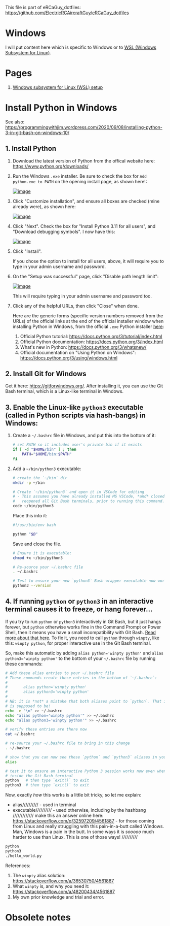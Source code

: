 This file is part of eRCaGuy_dotfiles: https://github.com/ElectricRCAircraftGuy/eRCaGuy_dotfiles


# Windows

I will put content here which is specific to Windows or to [WSL (Windows Subsystem for Linux)](https://en.wikipedia.org/wiki/Windows_Subsystem_for_Linux).


# Pages

1. [Windows subsystem for Linux (WSL) setup](wsl_setup.md)


# Install Python in Windows

See also: https://programmingwithjim.wordpress.com/2020/09/08/installing-python-3-in-git-bash-on-windows-10/


## 1. Install Python

1. Download the latest version of Python from the offical website here: https://www.python.org/downloads/
1. Run the Windows `.exe` installer. Be sure to check the box for `Add python.exe to PATH` on the opening install page, as shown here!:

    [![image](https://github.com/ElectricRCAircraftGuy/eRCaGuy_dotfiles/assets/6842199/822d66c9-4936-4c52-a1c1-6d1ccd45712d)](https://github.com/ElectricRCAircraftGuy/eRCaGuy_dotfiles/assets/6842199/822d66c9-4936-4c52-a1c1-6d1ccd45712d)

1. Click "Customize installation", and ensure all boxes are checked (mine already were), as shown here:

    [![image](https://github.com/ElectricRCAircraftGuy/eRCaGuy_dotfiles/assets/6842199/7fa8f87b-2242-4547-a7dc-a30779ec2e73)](https://github.com/ElectricRCAircraftGuy/eRCaGuy_dotfiles/assets/6842199/7fa8f87b-2242-4547-a7dc-a30779ec2e73)

1. Click "Next". Check the box for "Install Python 3.11 for all users", and "Download debugging symbols". I now have this:

    [![image](https://github.com/ElectricRCAircraftGuy/eRCaGuy_dotfiles/assets/6842199/286b35ac-31c0-4ad2-aa8d-e7d155ce92fa)](https://github.com/ElectricRCAircraftGuy/eRCaGuy_dotfiles/assets/6842199/286b35ac-31c0-4ad2-aa8d-e7d155ce92fa)

1. Click "Install". 

    If you chose the option to install for all users, above, it will require you to type in your admin username and password. 

1. On the "Setup was successful" page, click "Disable path length limit":

    [![image](https://github.com/ElectricRCAircraftGuy/eRCaGuy_dotfiles/assets/6842199/2a3eeae6-45b1-4891-a22f-ca6efdb50ae3)](https://github.com/ElectricRCAircraftGuy/eRCaGuy_dotfiles/assets/6842199/2a3eeae6-45b1-4891-a22f-ca6efdb50ae3)

    This will require typing in your admin username and password too.

1. Click any of the helpful URLs, then click "Close" when done.

    Here are the generic forms (specific version numbers removed from the URLs) of the official links at the end of the official installer window when installing Python in Windows, from the official `.exe` Python installer [here](https://www.python.org/downloads/):

    1. Official Python tutorial: https://docs.python.org/3/tutorial/index.html
    1. Official Python documentation: https://docs.python.org/3/index.html
    1. What's new in Python: https://docs.python.org/3/whatsnew/
    1. Official documentation on "Using Python on Windows": https://docs.python.org/3/using/windows.html


## 2. Install Git for Windows

Get it here: https://gitforwindows.org/. After installing it, you can use the Git Bash terminal, which is a Linux-like terminal in Windows.


## 3. Enable the Linux-like `python3` executable (called in Python scripts via hash-bangs) in Windows:

1. Create a `~/.bashrc` file in Windows, and put this into the bottom of it:

    ```bash
    # set PATH so it includes user's private bin if it exists
    if [ -d "$HOME/bin" ] ; then
        PATH="$HOME/bin:$PATH"
    fi
    ```

1. Add a `~/bin/python3` executable:

    ```bash
    # create the `~/bin` dir
    mkdir -p ~/bin

    # Create `~/bin/python3` and open it in VSCode for editing
    # - This assumes you have already installed MS VSCode, *and* closed and
    #   reopened all Git Bash terminals, prior to running this command.
    code ~/bin/python3
    ```

    Place this into it:
    ```bash
    #!/usr/bin/env bash

    python "$@"
    ```

    Save and close the file. 

    ```bash
    # Ensure it is executable:
    chmod +x ~/bin/python3
    
    # Re-source your ~/.bashrc file
    . ~/.bashrc
    
    # Test to ensure your new `python3` Bash wrapper executable now works
    python3 --version
    ```

## 4. If running `python` or `python3` in an interactive terminal causes it to freeze, or hang forever...

If you try to run `python` or `python3` interactively in Git Bash, but it just hangs forever, but `python` otherwise works fine in the Command Prompt or Power Shell, then it means you have a small incompatibility with Git Bash. [Read more about that here](https://stackoverflow.com/a/48200434/4561887). To fix it, you need to call `python` through `winpty`, like this: `winpty python`, for proper interactive use in the Git Bash terminal. 

So, make this automatic by adding `alias python='winpty python'` and `alias python3='winpty python'` to the bottom of your `~/.bashrc` file by running these commands:
```bash
# Add these alias entries to your ~/.bashrc file
# These commands create these entries in the bottom of `~/.bashrc`:
#       
#       alias python='winpty python'
#       alias python3='winpty python'
#
# NB: it is *not* a mistake that both aliases point to `python`. That is how it
# is supposed to be!
echo -e "\n" >> ~/.bashrc
echo "alias python='winpty python'" >> ~/.bashrc
echo "alias python3='winpty python'" >> ~/.bashrc

# verify these entries are there now
cat ~/.bashrc

# re-source your ~/.bashrc file to bring in this change
. ~/.bashrc

# show that you can now see these `python` and `python3` aliases in your list of active aliases
alias

# test it to ensure an interactive Python 3 session works now even when called
# inside the Git Bash terminal
python   # then type `exit()` to exit
python3  # then type `exit()` to exit
```

Now, exactly _how_ this works is a little bit tricky, so let me explain: 
- alias////////// - used in terminal
- executable////////// - used otherwise, including by the hashbang
///////////// make this an answer online here: https://stackoverflow.com/q/32597209/4561887 - for those coming from Linux and really struggling with this pain-in-a-butt called Windows. Man, Windows is a pain in the butt. In some ways it is *sooooo* much harder to use than Linux. This is one of those ways!
//////////
```bash
python
python3
./hello_world.py
```

References:
1. The `winpty` alias solution: https://stackoverflow.com/a/36530750/4561887
1. What `winpty` is, and why you need it: https://stackoverflow.com/a/48200434/4561887
1. My own prior knowledge and trial and error.


# Obsolete notes

<!--

**Fix the `python3` alias above so it works too:**

Your `python3` alias may still not work interactively in the Git Bash terminal, however. To fix it, we need to do a few more things. You may see this error when you try running `python3`, for instance: 

> `winpty: error: cannot start '"C:/Program Files/WindowsApps/Microsoft.DesktopAppInstaller_1.20.1881.0_x64__8wekyb3d8bbwe/AppInstallerPythonRedirector.exe"': Access is denied. (error 0x5)`

Fix that by following these instructions here: https://stackoverflow.com/a/70514804/4561887. In short, press the <kbd>Windows</kbd> key and search for "Manage app execution aliases". Check *off* the sliders for the `python.exe` and `python3.exe` entries, as shown here: 

[![image](https://github.com/ElectricRCAircraftGuy/eRCaGuy_dotfiles/assets/6842199/54d6dfa2-2e0d-4a9c-aea1-0de41c5c36ce)](https://github.com/ElectricRCAircraftGuy/eRCaGuy_dotfiles/assets/6842199/54d6dfa2-2e0d-4a9c-aea1-0de41c5c36ce)

Now, if you run `python3`, you may get this error instead: 

> `winpty: error: cannot start 'python3': Not found in PATH`

We can fix that by adding `~/bin` to our Windows `Path` **environment variables** as follows: right-click on the Windows start menu icon -> System -> click the blue "Advanced system settings" link either on the far right if the window is large, or at the bottom if the window is small -> click the "Advanced" tab -> "Environment Variables..." -> select the `Path` "User variables" entry near the top -> click "Edit..." -> click "New" -> type in `%USERPROFILE%\bin` into the new entry box -> click "OK" -> click "OK" again to close the "Environment Variables" window -> click "OK" again to close the "System Properties" window. Now, close and re-open all of your Git Bash terminals. 

-->
